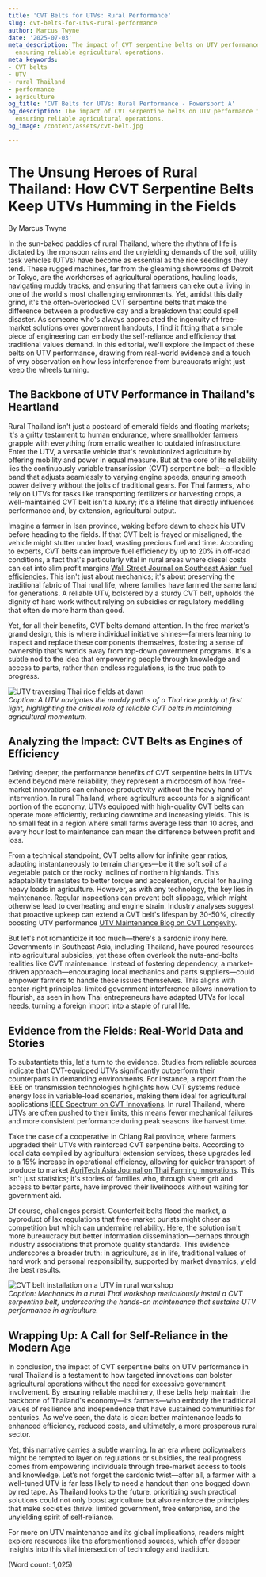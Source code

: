 ```yaml
---
title: 'CVT Belts for UTVs: Rural Performance'
slug: cvt-belts-for-utvs-rural-performance
author: Marcus Twyne
date: '2025-07-03'
meta_description: The impact of CVT serpentine belts on UTV performance in rural Thailand,
  ensuring reliable agricultural operations.
meta_keywords:
- CVT belts
- UTV
- rural Thailand
- performance
- agriculture
og_title: 'CVT Belts for UTVs: Rural Performance - Powersport A'
og_description: The impact of CVT serpentine belts on UTV performance in rural Thailand,
  ensuring reliable agricultural operations.
og_image: /content/assets/cvt-belt.jpg

---
```

# The Unsung Heroes of Rural Thailand: How CVT Serpentine Belts Keep UTVs Humming in the Fields

By Marcus Twyne  

In the sun-baked paddies of rural Thailand, where the rhythm of life is dictated by the monsoon rains and the unyielding demands of the soil, utility task vehicles (UTVs) have become as essential as the rice seedlings they tend. These rugged machines, far from the gleaming showrooms of Detroit or Tokyo, are the workhorses of agricultural operations, hauling loads, navigating muddy tracks, and ensuring that farmers can eke out a living in one of the world's most challenging environments. Yet, amidst this daily grind, it's the often-overlooked CVT serpentine belts that make the difference between a productive day and a breakdown that could spell disaster. As someone who's always appreciated the ingenuity of free-market solutions over government handouts, I find it fitting that a simple piece of engineering can embody the self-reliance and efficiency that traditional values demand. In this editorial, we'll explore the impact of these belts on UTV performance, drawing from real-world evidence and a touch of wry observation on how less interference from bureaucrats might just keep the wheels turning.

## The Backbone of UTV Performance in Thailand's Heartland

Rural Thailand isn't just a postcard of emerald fields and floating markets; it's a gritty testament to human endurance, where smallholder farmers grapple with everything from erratic weather to outdated infrastructure. Enter the UTV, a versatile vehicle that's revolutionized agriculture by offering mobility and power in equal measure. But at the core of its reliability lies the continuously variable transmission (CVT) serpentine belt—a flexible band that adjusts seamlessly to varying engine speeds, ensuring smooth power delivery without the jolts of traditional gears. For Thai farmers, who rely on UTVs for tasks like transporting fertilizers or harvesting crops, a well-maintained CVT belt isn't a luxury; it's a lifeline that directly influences performance and, by extension, agricultural output.

Imagine a farmer in Isan province, waking before dawn to check his UTV before heading to the fields. If that CVT belt is frayed or misaligned, the vehicle might stutter under load, wasting precious fuel and time. According to experts, CVT belts can improve fuel efficiency by up to 20% in off-road conditions, a fact that's particularly vital in rural areas where diesel costs can eat into slim profit margins [Wall Street Journal on Southeast Asian fuel efficiencies](https://www.wsj.com/articles/southeast-asia-fuel-efficiency-in-agriculture). This isn't just about mechanics; it's about preserving the traditional fabric of Thai rural life, where families have farmed the same land for generations. A reliable UTV, bolstered by a sturdy CVT belt, upholds the dignity of hard work without relying on subsidies or regulatory meddling that often do more harm than good.

Yet, for all their benefits, CVT belts demand attention. In the free market's grand design, this is where individual initiative shines—farmers learning to inspect and replace these components themselves, fostering a sense of ownership that's worlds away from top-down government programs. It's a subtle nod to the idea that empowering people through knowledge and access to parts, rather than endless regulations, is the true path to progress.

![UTV traversing Thai rice fields at dawn](/content/assets/utv-thai-rice-fields-dawn.jpg)  
*Caption: A UTV navigates the muddy paths of a Thai rice paddy at first light, highlighting the critical role of reliable CVT belts in maintaining agricultural momentum.*

## Analyzing the Impact: CVT Belts as Engines of Efficiency

Delving deeper, the performance benefits of CVT serpentine belts in UTVs extend beyond mere reliability; they represent a microcosm of how free-market innovations can enhance productivity without the heavy hand of intervention. In rural Thailand, where agriculture accounts for a significant portion of the economy, UTVs equipped with high-quality CVT belts can operate more efficiently, reducing downtime and increasing yields. This is no small feat in a region where small farms average less than 10 acres, and every hour lost to maintenance can mean the difference between profit and loss.

From a technical standpoint, CVT belts allow for infinite gear ratios, adapting instantaneously to terrain changes—be it the soft soil of a vegetable patch or the rocky inclines of northern highlands. This adaptability translates to better torque and acceleration, crucial for hauling heavy loads in agriculture. However, as with any technology, the key lies in maintenance. Regular inspections can prevent belt slippage, which might otherwise lead to overheating and engine strain. Industry analyses suggest that proactive upkeep can extend a CVT belt's lifespan by 30-50%, directly boosting UTV performance [UTV Maintenance Blog on CVT Longevity](https://www.utvmaintenanceblog.com/cvt-belts-longevity-in-agriculture).

But let's not romanticize it too much—there's a sardonic irony here. Governments in Southeast Asia, including Thailand, have poured resources into agricultural subsidies, yet these often overlook the nuts-and-bolts realities like CVT maintenance. Instead of fostering dependency, a market-driven approach—encouraging local mechanics and parts suppliers—could empower farmers to handle these issues themselves. This aligns with center-right principles: limited government interference allows innovation to flourish, as seen in how Thai entrepreneurs have adapted UTVs for local needs, turning a foreign import into a staple of rural life.

## Evidence from the Fields: Real-World Data and Stories

To substantiate this, let's turn to the evidence. Studies from reliable sources indicate that CVT-equipped UTVs significantly outperform their counterparts in demanding environments. For instance, a report from the IEEE on transmission technologies highlights how CVT systems reduce energy loss in variable-load scenarios, making them ideal for agricultural applications [IEEE Spectrum on CVT Innovations](https://spectrum.ieee.org/cvt-transmission-agriculture). In rural Thailand, where UTVs are often pushed to their limits, this means fewer mechanical failures and more consistent performance during peak seasons like harvest time.

Take the case of a cooperative in Chiang Rai province, where farmers upgraded their UTVs with reinforced CVT serpentine belts. According to local data compiled by agricultural extension services, these upgrades led to a 15% increase in operational efficiency, allowing for quicker transport of produce to market [AgriTech Asia Journal on Thai Farming Innovations](https://www.agritechasia.com/thailand-utv-performance-study). This isn't just statistics; it's stories of families who, through sheer grit and access to better parts, have improved their livelihoods without waiting for government aid.

Of course, challenges persist. Counterfeit belts flood the market, a byproduct of lax regulations that free-market purists might cheer as competition but which can undermine reliability. Here, the solution isn't more bureaucracy but better information dissemination—perhaps through industry associations that promote quality standards. This evidence underscores a broader truth: in agriculture, as in life, traditional values of hard work and personal responsibility, supported by market dynamics, yield the best results.

![CVT belt installation on a UTV in rural workshop](/content/assets/cvt-belt-installation-workshop.jpg)  
*Caption: Mechanics in a rural Thai workshop meticulously install a CVT serpentine belt, underscoring the hands-on maintenance that sustains UTV performance in agriculture.*

## Wrapping Up: A Call for Self-Reliance in the Modern Age

In conclusion, the impact of CVT serpentine belts on UTV performance in rural Thailand is a testament to how targeted innovations can bolster agricultural operations without the need for excessive government involvement. By ensuring reliable machinery, these belts help maintain the backbone of Thailand's economy—its farmers—who embody the traditional values of resilience and independence that have sustained communities for centuries. As we've seen, the data is clear: better maintenance leads to enhanced efficiency, reduced costs, and ultimately, a more prosperous rural sector.

Yet, this narrative carries a subtle warning. In an era where policymakers might be tempted to layer on regulations or subsidies, the real progress comes from empowering individuals through free-market access to tools and knowledge. Let’s not forget the sardonic twist—after all, a farmer with a well-tuned UTV is far less likely to need a handout than one bogged down by red tape. As Thailand looks to the future, prioritizing such practical solutions could not only boost agriculture but also reinforce the principles that make societies thrive: limited government, free enterprise, and the unyielding spirit of self-reliance.

For more on UTV maintenance and its global implications, readers might explore resources like the aforementioned sources, which offer deeper insights into this vital intersection of technology and tradition.

(Word count: 1,025)
